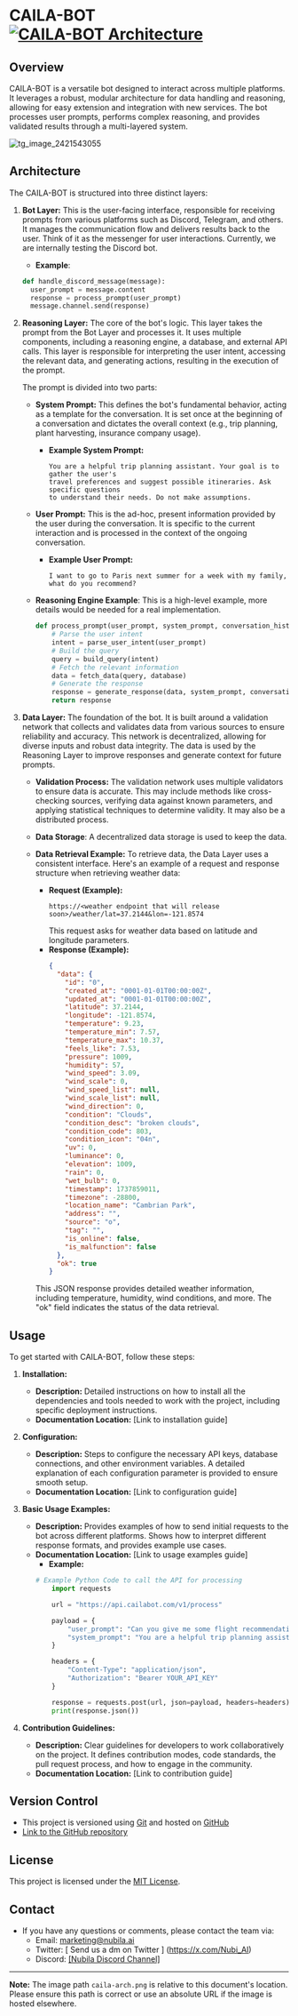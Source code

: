 # CAILA-BOT   [![CAILA-BOT Architecture](caila-arch.png "CAILA-BOT Architecture")](caila-arch.png)

## Overview

CAILA-BOT is a versatile bot designed to interact across multiple platforms. It leverages a robust, modular architecture for data handling and reasoning, allowing for easy extension and integration with new services. The bot processes user prompts, performs complex reasoning, and provides validated results through a multi-layered system.

![tg_image_2421543055](https://github.com/user-attachments/assets/eac4fa0a-9a89-4680-97b4-969f4b213dd5)


## Architecture

The CAILA-BOT is structured into three distinct layers:

1.  **Bot Layer:** This is the user-facing interface, responsible for receiving prompts from various platforms such as Discord, Telegram, and others. It manages the communication flow and delivers results back to the user. Think of it as the messenger for user interactions. Currently, we are internally testing the Discord bot.

    *   **Example**:
    ```python
    def handle_discord_message(message):
      user_prompt = message.content
      response = process_prompt(user_prompt)
      message.channel.send(response)
    ```

2.  **Reasoning Layer:** The core of the bot's logic. This layer takes the prompt from the Bot Layer and processes it. It uses multiple components, including a reasoning engine, a database, and external API calls. This layer is responsible for interpreting the user intent, accessing the relevant data, and generating actions, resulting in the execution of the prompt.

    The prompt is divided into two parts:

    *   **System Prompt:** This defines the bot's fundamental behavior, acting as a template for the conversation. It is set once at the beginning of a conversation and dictates the overall context (e.g., trip planning, plant harvesting, insurance company usage).

        *   **Example System Prompt:**
            ```text
            You are a helpful trip planning assistant. Your goal is to gather the user's
            travel preferences and suggest possible itineraries. Ask specific questions
            to understand their needs. Do not make assumptions.
            ```
    *   **User Prompt:** This is the ad-hoc, present information provided by the user during the conversation. It is specific to the current interaction and is processed in the context of the ongoing conversation.

        *   **Example User Prompt:**
            ```text
            I want to go to Paris next summer for a week with my family, what do you recommend?
            ```

    *   **Reasoning Engine Example**: This is a high-level example, more details would be needed for a real implementation.
        ```python
        def process_prompt(user_prompt, system_prompt, conversation_history):
            # Parse the user intent
            intent = parse_user_intent(user_prompt)
            # Build the query
            query = build_query(intent)
            # Fetch the relevant information
            data = fetch_data(query, database)
            # Generate the response
            response = generate_response(data, system_prompt, conversation_history)
            return response
        ```

3.  **Data Layer:** The foundation of the bot. It is built around a validation network that collects and validates data from various sources to ensure reliability and accuracy. This network is decentralized, allowing for diverse inputs and robust data integrity. The data is used by the Reasoning Layer to improve responses and generate context for future prompts.

    *   **Validation Process:** The validation network uses multiple validators to ensure data is accurate. This may include methods like cross-checking sources, verifying data against known parameters, and applying statistical techniques to determine validity. It may also be a distributed process.
    *    **Data Storage**: A decentralized data storage is used to keep the data.
    *   **Data Retrieval Example:** To retrieve data, the Data Layer uses a consistent interface. Here's an example of a request and response structure when retrieving weather data:

        *   **Request (Example):**
            ```
            https://<weather endpoint that will release soon>/weather/lat=37.2144&lon=-121.8574
            ```
            This request asks for weather data based on latitude and longitude parameters.
        *   **Response (Example):**
            ```json
            {
              "data": {
                "id": "0",
                "created_at": "0001-01-01T00:00:00Z",
                "updated_at": "0001-01-01T00:00:00Z",
                "latitude": 37.2144,
                "longitude": -121.8574,
                "temperature": 9.23,
                "temperature_min": 7.57,
                "temperature_max": 10.37,
                "feels_like": 7.53,
                "pressure": 1009,
                "humidity": 57,
                "wind_speed": 3.09,
                "wind_scale": 0,
                "wind_speed_list": null,
                "wind_scale_list": null,
                "wind_direction": 0,
                "condition": "Clouds",
                "condition_desc": "broken clouds",
                "condition_code": 803,
                "condition_icon": "04n",
                "uv": 0,
                "luminance": 0,
                "elevation": 1009,
                "rain": 0,
                "wet_bulb": 0,
                "timestamp": 1737859011,
                "timezone": -28800,
                "location_name": "Cambrian Park",
                "address": "",
                "source": "o",
                "tag": "",
                "is_online": false,
                "is_malfunction": false
              },
              "ok": true
            }
            ```
           This JSON response provides detailed weather information, including temperature, humidity, wind conditions, and more. The "ok" field indicates the status of the data retrieval.

## Usage

To get started with CAILA-BOT, follow these steps:

1.  **Installation:**
    *   **Description:** Detailed instructions on how to install all the dependencies and tools needed to work with the project, including specific deployment instructions.
    *   **Documentation Location:** [Link to installation guide]
2.  **Configuration:**
    *   **Description:**  Steps to configure the necessary API keys, database connections, and other environment variables. A detailed explanation of each configuration parameter is provided to ensure smooth setup.
    *   **Documentation Location:**  [Link to configuration guide]
3.  **Basic Usage Examples:**
    *   **Description:** Provides examples of how to send initial requests to the bot across different platforms. Shows how to interpret different response formats, and provides example use cases.
    *   **Documentation Location:** [Link to usage examples guide]
        *   **Example:**
        ```python
        # Example Python Code to call the API for processing
            import requests

            url = "https://api.cailabot.com/v1/process"

            payload = {
                "user_prompt": "Can you give me some flight recommendations?",
                "system_prompt": "You are a helpful trip planning assistant.",
            }

            headers = {
                "Content-Type": "application/json",
                "Authorization": "Bearer YOUR_API_KEY"
            }

            response = requests.post(url, json=payload, headers=headers)
            print(response.json())
        ```

4.  **Contribution Guidelines:**
    *   **Description:** Clear guidelines for developers to work collaboratively on the project. It defines contribution modes, code standards, the pull request process, and how to engage in the community.
    *   **Documentation Location:** [Link to contribution guide]

## Version Control

*   This project is versioned using [Git](https://git-scm.com/) and hosted on [GitHub](https://github.com/your-repo-link)
*   [Link to the GitHub repository](https://github.com/your-repo-link)

## License

This project is licensed under the [MIT License](https://opensource.org/licenses/MIT).

## Contact

*   If you have any questions or comments, please contact the team via:
    *   Email: [marketing@nubila.ai](mailto:marketing@nubila.ai)
    *   Twitter: [ Send us a dm on Twitter ] (https://x.com/Nubi_AI)
    *   Discord: [[Nubila Discord Channel]](https://discord.com/invite/nubila)

---

**Note:** The image path `caila-arch.png` is relative to this document's location. Please ensure this path is correct or use an absolute URL if the image is hosted elsewhere.
